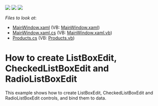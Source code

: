 <!-- default badges list -->
![](https://img.shields.io/endpoint?url=https://codecentral.devexpress.com/api/v1/VersionRange/128644589/11.2.8%2B)
[![](https://img.shields.io/badge/Open_in_DevExpress_Support_Center-FF7200?style=flat-square&logo=DevExpress&logoColor=white)](https://supportcenter.devexpress.com/ticket/details/E3973)
[![](https://img.shields.io/badge/📖_How_to_use_DevExpress_Examples-e9f6fc?style=flat-square)](https://docs.devexpress.com/GeneralInformation/403183)
<!-- default badges end -->
<!-- default file list -->
*Files to look at*:

* [MainWindow.xaml](./CS/WpfApplication21/MainWindow.xaml) (VB: [MainWindow.xaml](./VB/WpfApplication21/MainWindow.xaml))
* [MainWindow.xaml.cs](./CS/WpfApplication21/MainWindow.xaml.cs) (VB: [MainWindow.xaml.vb](./VB/WpfApplication21/MainWindow.xaml.vb))
* [Products.cs](./CS/WpfApplication21/Products.cs) (VB: [Products.vb](./VB/WpfApplication21/Products.vb))
<!-- default file list end -->
# How to create ListBoxEdit, CheckedListBoxEdit and RadioListBoxEdit


<p>This example shows how to create  ListBoxEdit, CheckedListBoxEdit and RadioListBoxEdit controls, and bind them to data.</p>

<br/>


